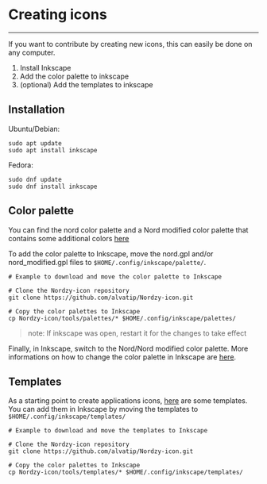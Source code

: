 # Creating icons
------------------

If you want to contribute by creating new icons, this can easily be done on any computer.

1. Install Inkscape
2. Add the color palette to inkscape
3. (optional) Add the templates to inkscape

## Installation

Ubuntu/Debian:
```
sudo apt update
sudo apt install inkscape
```
Fedora:
```
sudo dnf update
sudo dnf install inkscape
```

## Color palette
You can find the nord color palette and a Nord modified color palette that contains some additional colors [here](https://github.com/alvatip/Nordzy-icon/tree/main/tools/palettes)

To add the color palette to Inkscape, move the nord.gpl and/or nord_modified.gpl files to ` $HOME/.config/inkscape/palette/ `. 
```
# Example to download and move the color palette to Inkscape

# Clone the Nordzy-icon repository
git clone https://github.com/alvatip/Nordzy-icon.git

# Copy the color palettes to Inkscape
cp Nordzy-icon/tools/palettes/* $HOME/.config/inkscape/palettes/
```

> note: If inkscape was open, restart it for the changes to take effect

Finally, in Inkscape, switch to the Nord/Nord modified color palette. More informations on how to change the color palette in Inkscape are [here](https://inkscape-manuals.readthedocs.io/en/latest/palette.html).
## Templates
As a starting point to create applications icons, [here](https://github.com/alvatip/Nordzy-icon/tree/main/tools/templates) are some templates.
You can add them in Inkscape by moving the templates to `$HOME/.config/inkscape/templates/ `
```
# Example to download and move the templates to Inkscape

# Clone the Nordzy-icon repository
git clone https://github.com/alvatip/Nordzy-icon.git

# Copy the color palettes to Inkscape
cp Nordzy-icon/tools/templates/* $HOME/.config/inkscape/templates/
```
